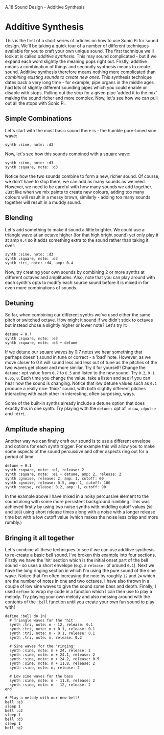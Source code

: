 A.18 Sound Design - Additive Synthesis

# Additive Synthesis

This is the first of a short series of articles on how to use Sonic Pi
for sound design. We'll be taking a quick tour of a number of different
techniques available for you to craft your own unique sound. The first
technique we'll look at is called _additive synthesis_. This may sound
complicated - but if we expand each word slightly the meaning pops right
out. Firstly, additive means a combination of things and secondly
synthesis means to create sound. Additive synthesis therefore means
nothing more complicated than _combining existing sounds to create new
ones_.  This synthesis technique dates back a very long time - for
example, pipe organs in the middle ages had lots of slightly different
sounding pipes which you could enable or disable with stops. Pulling out
the stop for a given pipe 'added it to the mix' making the sound richer
and more complex. Now, let's see how we can pull out all the stops with
Sonic Pi.


## Simple Combinations

Let's start with the most basic sound there is - the humble pure-toned
sine wave:

```
synth :sine, note: :d3
```

Now, let's see how this sounds combined with a square wave:

```
synth :sine, note: :d3
synth :square, note: :d3
```

Notice how the two sounds combine to form a new, richer sound. Of
course, we don't have to stop there, we can add as many sounds as we
need. However, we need to be careful with how many sounds we add
together. Just like when we mix paints to create new colours, adding too
many colours will result in a messy brown, similarly - adding too many
sounds together will result in a muddy sound.


## Blending

Let's add something to make it sound a little brighter. We could
use a triangle wave at an octave higher (for that high bright sound) yet
only play it at amp `0.4` so it adds something extra to the sound rather
than taking it over:

```
synth :sine, note: :d3
synth :square, note: :d3
synth :tri, note: :d4, amp: 0.4
```

Now, try creating your own sounds by combining 2 or more synths at
different octaves and amplitudes. Also, note that you can play around
with each synth's opts to modify each source sound before it is mixed in
for even more combinations of sounds.


## Detuning

So far, when combining our different synths we've used either the same
pitch or switched octave. How might it sound if we didn't stick to
octaves but instead chose a slightly higher or lower note? Let's try it:

```
detune = 0.7
synth :square, note: :e3
synth :square, note: :e3 + detune
```

If we detune our square waves by 0.7 notes we hear something that
perhaps doesn't sound in tune or correct - a 'bad' note. However, as we
move closer to 0 it will sound less and less out of tune as the pitches
of the two waves get closer and more similar. Try it for yourself!
Change the `detune:` opt value from `0.7` to `0.5` and listen to the new
sound. Try `0.2`, `0.1`, `0.05`, `0`. Each time you change the value,
take a listen and see if you can hear how the sound is changing. Notice
that low detune values such as `0.1` produce a really nice 'thick'
sound, with both slightly different pitches interacting with each other
in interesting, often surprising, ways.

Some of the built-in synths already include a detune option that does
exactly this in one synth. Try playing with the `detune:` opt of
`:dsaw`, `:dpulse` and `:dtri`.


## Amplitude shaping

Another way we can finely craft our sound is to use a different envelope
and options for each synth trigger. For example this will allow you to
make some aspects of the sound percussive and other aspects ring out for
a period of time.

```
detune = 0.1
synth :square, note: :e1, release: 2
synth :square, note: :e1 + detune, amp: 2, release: 2
synth :gnoise, release: 2, amp: 1, cutoff: 60
synth :gnoise, release: 0.5, amp: 1, cutoff: 100
synth :noise, release: 0.2, amp: 1, cutoff: 90
```

In the example above I have mixed in a noisy percussive element to the
sound along with some more persistent background rumbling. This was
achieved firstly by using two noise synths with middling cutoff values
(`90` and `100`) using short release times along with a noise with a
longer release time but with a low cutoff value (which makes the noise
less crisp and more rumbly.)

## Bringing it all together

Let's combine all these techniques to see if we can use additive
synthesis to re-create a basic bell sound. I've broken this example into
four sections. Firstly we have the 'hit' section which is the initial
onset part of the bell sound - so uses a short envelope (e.g. a
`release:` of around `0.1`). Next we have the long ringing section in
which I'm using the pure sound of the sine wave. Notice that I'm often
increasing the note by roughly `12` and `24` which are the number of
notes in one and two octaves. I have also thrown in a couple of low sine
waves to give the sound some bass and depth. Finally, I used `define` to
wrap my code in a function which I can then use to play a melody. Try
playing your own melody and also messing around with the contents of the
`:bell` function until you create your own fun sound to play with!

```
define :bell do |n|
  # Triangle waves for the 'hit'
  synth :tri, note: n - 12, release: 0.1
  synth :tri, note: n + 0.1, release: 0.1
  synth :tri, note: n - 0.1, release: 0.1
  synth :tri, note: n, release: 0.2

  # Sine waves for the 'ringing'
  synth :sine, note: n + 24, release: 2
  synth :sine, note: n + 24.1, release: 2
  synth :sine, note: n + 24.2, release: 0.5
  synth :sine, note: n + 11.8, release: 2
  synth :sine, note: n, release: 2

  # Low sine waves for the bass
  synth :sine, note: n - 11.8, release: 2
  synth :sine, note: n - 12, release: 2
end

# Play a melody with our new bell!
bell :e3
sleep 1
bell :c2
sleep 1
bell :d3
sleep 1
bell :g2
```
